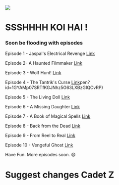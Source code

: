 
<img src="https://github.com/tahirdon/skh/blob/master/inc/abc.jpg?raw=true"/>

# SSSHHHH KOI HAI !


### Soon be flooding with episodes

Episode 1 - Jaspal's Electrical Revenge [Link](https://drive.google.com/file/d/1rdFDXY8iyhpFnTAt6mg6nieRZx0YB_N4/view)

Episode 2-  A Haunted Filmmaker         [Link](https://drive.google.com/open?id=1A6SA1LxKEzyu11ivtP4ySC6KjLvZaDRh)

Episode 3 - Wolf Hunt!                  [Link](https://drive.google.com/open?id=1BkxwT5njU9uAhRF4bT_XJO2BZlA79vyK)

Episode 4 - The Tantrik's Curse         [Link](https://drive.google.com/)pen?id=1GYAMp07SRTfKGJNhz5G63LXBzGIQCvRP)

Episode 5 - The Living Doll             [Link](https://drive.google.com/open?id=10M62awKoPpSoIaPdPHA-YyACVlc07aVd)

Episode 6 - A Missing Daughter          [Link](https://drive.google.com/open?id=1koLeq5ClBcGp95IrRZ3O0nDm1WVBgYEB)

Episode 7 - A Book of Magical Spells    [Link](https://drive.google.com/open?id=11TRVr_BVr67Es3EQ8cUy6ACZfmdUucou)

Episode 8 - Back from the Dead          [Link](https://drive.google.com/open?id=1buF2pza2aju8AfQCcg1dy3WUDotkYMGt)

Episode 9 - From Reel to Real           [Link](https://drive.google.com/open?id=1Oj2c0Xq9DQJ2RlWIkxEwkEiy5KjWloJA)

Episode 10 - Vengeful Ghost             [Link](https://drive.google.com/open?id=156FD-I0R-SmDidC0FjvEGljL3V6UvkDu)

Have Fun. More episodes soon. 😄


# Suggest changes Cadet Z

